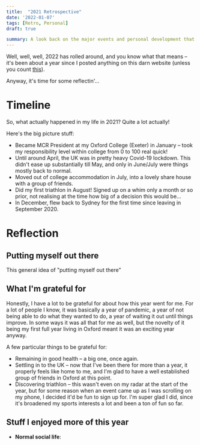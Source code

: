 ```yaml
---
title:  "2021 Retrospective"
date: '2022-01-07'
tags: [Retro, Personal]
draft: true

summary: A look back on the major events and personal development that shaped my experience of 2020, and some thoughts on what I'd like to focus on in 2021.
---
```


Well, well, well, 2022 has rolled around, and you know what that means – it's been about a year since I posted anything on this darn website (unless you count [this](http://alexstephens.net/blog/2021-roundup)).

Anyway, it's time for some reflectin'...

# Timeline

So, what actually happened in my life in 2021? Quite a lot actually!

Here's the big picture stuff:

* Became MCR President at my Oxford College (Exeter) in January – took my responsibility level within college from 0 to 100 real quick!
* Until around April, the UK was in pretty heavy Covid-19 lockdown. This didn't ease up substantially till May, and only in June/July were things mostly back to normal.
* Moved out of college accommodation in July, into a lovely share house with a group of friends.
* Did my first triathlon in August! Signed up on a whim only a month or so prior, not realising at the time how big of a decision this would be...
* In December, flew back to Sydney for the first time since leaving in September 2020.

# Reflection

## Putting myself out there

This general idea of "putting myself out there"

## What I'm grateful for

Honestly, I have a lot to be grateful for about how this year went for me. For a lot of people I know, it was basically a year of pandemic, a year of not being able to do what they wanted to do, a year of waiting it out until things improve. In some ways it was all that for me as well, but the novelty of it being my first full year living in Oxford meant it was an exciting year anyway.

A few particular things to be grateful for:

* Remaining in good health – a big one, once again.
* Settling in to the UK – now that I've been there for more than a year, it properly feels like home to me, and I'm glad to have a well established group of friends in Oxford at this point.
* Discovering triathlon – this wasn't even on my radar at the start of the year, but for some reason when an event came up as I was scrolling on my phone, I decided it'd be fun to sign up for. I'm super glad I did, since it's broadened my sports interests a lot and been a ton of fun so far.  

## Stuff I enjoyed more of this year

* **Normal social life**:
